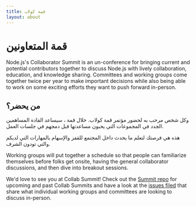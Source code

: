 ```yaml
---
title: قمة كولاب
layout: about
---
```


# قمة المتعاونين

Node.js's Collaborator Summit is an un-conference for bringing current and
potential contributors together to discuss Node.js with lively collaboration,
education, and knowledge sharing. Committees and working groups come together
twice per year to make important decisions while also being able to work on some
exciting efforts they want to push forward in-person.

## من يحضر؟

وكل شخص مرحب به لحضور مؤتمر قمة كولاب. خلال قمة
، سيساعد القادة المساهمين الجدد في المجموعات التي يحبون مساعدتها
قبل دمجهم في جلسات العمل.

هذه هي فرصتك لتعلم ما يحدث داخل المجتمع للقفز
والإسهام بالمهارات التي لديكم والتي تودون الشرف.

Working groups will put together a schedule so that people can
familiarize themselves before folks get onsite, having the general collaborator
discussions, and then dive into breakout sessions.

We'd love to see you at Collab Summit! Check out the [Summit repo](https://github.com/nodejs/summit)
for upcoming and past Collab Summits and have a look at the
[issues filed](https://github.com/nodejs/summit/issues) that share what
individual working groups and committees are looking to discuss in-person.
